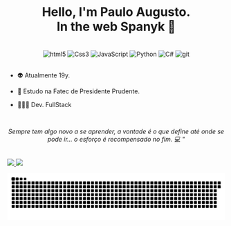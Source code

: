 <!--![Readme Card](https://github-readme-stats.vercel.app/api/pin?username=Spanyk&repo=Spanyk&theme=react&show_icons=true)] -->

<h1 align="center"> Hello, I'm Paulo Augusto.<br> In the web Spanyk 🤖 </h1>
<br>
<div align="center">
    <img align="center" alt="html5" src="https://img.shields.io/badge/HTML5-3e394d?style=for-the-badge&logo=html5&logoColor=white">
    <img align="center" alt="Css3" src="https://img.shields.io/badge/CSS3-3e394d?style=for-the-badge&logo=css3&logoColor=white">
    <img align="center" alt="JavaScript" src="https://img.shields.io/badge/JavaScript-3e394d?style=for-the-badge&logo=javascript&logoColor=white">
    <img align="center" alt="Python" src="https://img.shields.io/badge/PYTHON-3e394d?style=for-the-badge&logo=Python&logoColor=white">
    <img align="center" alt="C#" src="https://img.shields.io/badge/C%23-3e394d?style=for-the-badge&logo=c-sharp&logoColor=white">
    <img align="center" alt="git" src="https://img.shields.io/badge/-Git-3e394d?style=for-the-badge&logo=git">
</div>
<br>

- 👽 Atualmente 19y. 

- 🔭 Estudo na Fatec de Presidente Prudente.

- 🧑🏾‍💻 Dev. FullStack 

<br>

<p align="center"> <i> Sempre tem algo novo a se aprender, a vontade é o que define até onde se pode ir...  o esforço é recompensado no fim.<i> 💻 " </p>
    
<br>
  
<a href="https://github.com/Spanyk/github-readme-stats">
   <img height="150em" src="https://github-readme-stats.vercel.app/api?username=Spanyk&theme=react&include_all_commits&hide_title=true"/>
</a>
    
<a  href="https://github.com/Spanyk/github-readme-stats">
   <img height="150em"  src="https://github-readme-stats.vercel.app/api/top-langs/?username=Spanyk&layout=compact&theme=react">
 </a> 
    
  ![snake gif](https://github.com/Spanyk/Spanyk/blob/output/github-contribution-grid-snake.svg)
